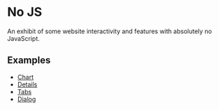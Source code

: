 # No JS

An exhibit of some website interactivity and features with absolutely no JavaScript.

## Examples

- [Chart](https://digital-detox.github.io/no-js/chart.html)
- [Details](https://digital-detox.github.io/no-js/details.html)
- [Tabs](https://digital-detox.github.io/no-js/tabs)
- [Dialog](https://digital-detox.github.io/no-js/dialog)
